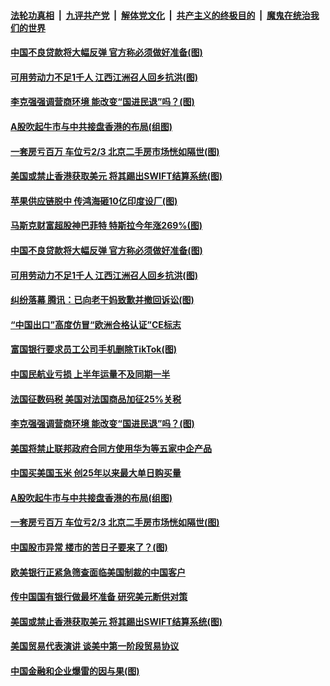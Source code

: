 

####  [法轮功真相](../../../../basic/blob/master/README.md?t=07121954) &nbsp;|&nbsp; [九评共产党](../../../../9ping.md/blob/master/README.md?t=07121954) &nbsp;|&nbsp; [解体党文化](../../../../jtdwh.md/blob/master/README.md?t=07121954)  &nbsp;|&nbsp; [共产主义的终极目的](../../../../gczydzjmd.md/blob/master/README.md?t=07121954) &nbsp;|&nbsp; [魔鬼在统治我们的世界](../../../../mgztzwmdsj.md/blob/master/README.md?t=07121954) 

#### [中国不良贷款将大幅反弹 官方称必须做好准备(图)](../pages/p5/939405.md?t=07121954) 

#### [可用劳动力不足1千人 江西江洲召人回乡抗洪(图)](../pages/p5/939432.md?t=07121954) 

#### [李克强强调营商环境 能改变“国进民退”吗？(图)](../pages/p5/939390.md?t=07121954) 

#### [A股吹起牛市与中共接盘香港的布局(组图)](../pages/p5/939304.md?t=07121954) 

#### [一套房亏百万 车位亏2/3 北京二手房市场恍如隔世(图)](../pages/p5/939346.md?t=07121954) 

#### [美国或禁止香港获取美元 将其踢出SWIFT结算系统(图)](../pages/p5/939303.md?t=07121954) 

#### [苹果供应链脱中 传鸿海砸10亿印度设厂(图)](../pages/p5/939455.md?t=07121954) 

#### [马斯克财富超股神巴菲特 特斯拉今年涨269%(图)](../pages/p5/939446.md?t=07121954) 

#### [中国不良贷款将大幅反弹 官方称必须做好准备(图)](../pages/p5/939405.md?t=07121954) 

#### [可用劳动力不足1千人 江西江洲召人回乡抗洪(图)](../pages/p5/939432.md?t=07121954) 

#### [纠纷落幕 腾讯：已向老干妈致歉并撤回诉讼(图)](../pages/p5/939406.md?t=07121954) 

#### [“中国出口”高度仿冒“欧洲合格认证”CE标志](../pages/p5/939397.md?t=07121954) 

#### [富国银行要求员工公司手机删除TikTok(图)](../pages/p5/939394.md?t=07121954) 

#### [中国民航业亏损 上半年运量不及同期一半](../pages/p5/939392.md?t=07121954) 

#### [法国征数码税 美国对法国商品加征25%关税](../pages/p5/939391.md?t=07121954) 

#### [李克强强调营商环境 能改变“国进民退”吗？(图)](../pages/p5/939390.md?t=07121954) 

#### [美国将禁止联邦政府合同方使用华为等五家中企产品](../pages/p5/939386.md?t=07121954) 

#### [中国买美国玉米 创25年以来最大单日购买量](../pages/p5/939384.md?t=07121954) 

#### [A股吹起牛市与中共接盘香港的布局(组图)](../pages/p5/939304.md?t=07121954) 

#### [一套房亏百万 车位亏2/3 北京二手房市场恍如隔世(图)](../pages/p5/939346.md?t=07121954) 

#### [中国股市异常 楼市的苦日子要来了？(图)](../pages/p5/939318.md?t=07121954) 

#### [欧美银行正紧急筛查面临美国制裁的中国客户](../pages/p5/939310.md?t=07121954) 

#### [传中国国有银行做最坏准备 研究美元断供对策](../pages/p5/939307.md?t=07121954) 

#### [美国或禁止香港获取美元 将其踢出SWIFT结算系统(图)](../pages/p5/939303.md?t=07121954) 

#### [美国贸易代表演讲 谈美中第一阶段贸易协议](../pages/p5/939297.md?t=07121954) 

#### [中国金融和企业爆雷的因与果(图)](../pages/p5/939295.md?t=07121954) 

